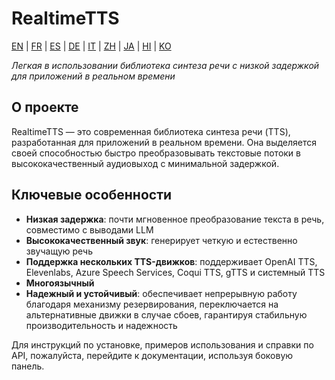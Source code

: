 # RealtimeTTS

[EN](../en/index.md) | [FR](../fr/index.md) | [ES](../es/index.md) | [DE](../de/index.md) | [IT](../it/index.md) | [ZH](../zh/index.md) | [JA](../ja/index.md) | [HI](../hi/index.md) | [KO](../ko/index.md)

*Легкая в использовании библиотека синтеза речи с низкой задержкой для приложений в реальном времени*

## О проекте

RealtimeTTS — это современная библиотека синтеза речи (TTS), разработанная для приложений в реальном времени. Она выделяется своей способностью быстро преобразовывать текстовые потоки в высококачественный аудиовыход с минимальной задержкой.

## Ключевые особенности

- **Низкая задержка**: почти мгновенное преобразование текста в речь, совместимо с выводами LLM
- **Высококачественный звук**: генерирует четкую и естественно звучащую речь
- **Поддержка нескольких TTS-движков**: поддерживает OpenAI TTS, Elevenlabs, Azure Speech Services, Coqui TTS, gTTS и системный TTS
- **Многоязычный**
- **Надежный и устойчивый**: обеспечивает непрерывную работу благодаря механизму резервирования, переключается на альтернативные движки в случае сбоев, гарантируя стабильную производительность и надежность

Для инструкций по установке, примеров использования и справки по API, пожалуйста, перейдите к документации, используя боковую панель.

